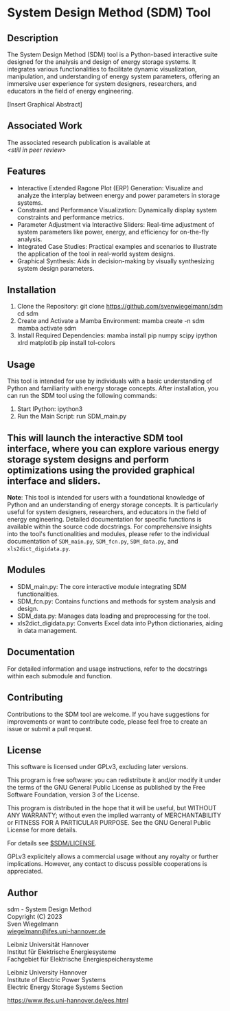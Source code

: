 # System Design Method (SDM) Tool

## Description
The System Design Method (SDM) tool is a Python-based interactive suite designed
for the analysis and design of energy storage systems. It integrates various
functionalities to facilitate dynamic visualization, manipulation, and
understanding of energy system parameters, offering an immersive user experience
for system designers, researchers, and educators in the field of energy
engineering.

[Insert Graphical Abstract]

## Associated Work
The associated research publication is available at\
_\<still in peer review\>_

## Features
- Interactive Extended Ragone Plot (ERP) Generation: Visualize and analyze the
  interplay between energy and power parameters in storage systems.
- Constraint and Performance Visualization: Dynamically display system
  constraints and performance metrics.
- Parameter Adjustment via Interactive Sliders: Real-time adjustment of system
  parameters like power, energy, and efficiency for on-the-fly analysis.
- Integrated Case Studies: Practical examples and scenarios to illustrate the
  application of the tool in real-world system designs.
- Graphical Synthesis: Aids in decision-making by visually synthesizing system
  design parameters.

## Installation
1. Clone the Repository: 
   	git clone https://github.com/svenwiegelmann/sdm
	cd sdm
2. Create and Activate a Mamba Environment:
	mamba create -n sdm
	mamba activate sdm
3. Install Required Dependencies:
  	mamba install pip numpy scipy ipython xlrd matplotlib
	pip install tol-colors

## Usage
This tool is intended for use by individuals with a basic understanding of Python
and familiarity with energy storage concepts. After installation, you can run the
SDM tool using the following commands:

1. Start IPython:
	ipython3
2. Run the Main Script:
	run SDM_main.py

This will launch the interactive SDM tool interface, where you can explore various
energy storage system designs and perform optimizations using the provided graphical
interface and sliders.
---
**Note**: This tool is intended for users with a foundational knowledge of Python and
an understanding of energy storage concepts. It is particularly useful for system
designers, researchers, and educators in the field of energy engineering. Detailed
documentation for specific functions is available within the source code docstrings.
For comprehensive insights into the tool's functionalities and modules, please refer
to the individual documentation of `SDM_main.py`, `SDM_fcn.py`, `SDM_data.py`, and
`xls2dict_digidata.py`.

## Modules
- SDM_main.py: The core interactive module integrating SDM functionalities.
- SDM_fcn.py: Contains functions and methods for system analysis and design.
- SDM_data.py: Manages data loading and preprocessing for the tool.
- xls2dict_digidata.py: Converts Excel data into Python dictionaries, aiding in
  data management.

## Documentation
For detailed information and usage instructions, refer to the docstrings within
each submodule and function.

## Contributing
Contributions to the SDM tool are welcome. If you have suggestions for
improvements or want to contribute code, please feel free to create an issue
or submit a pull request.

## License
This software is licensed under GPLv3, excluding later versions.

This program is free software: you can redistribute it and/or modify
it under the terms of the GNU General Public License as published by
the Free Software Foundation, version 3 of the License.

This program is distributed in the hope that it will be useful,
but WITHOUT ANY WARRANTY; without even the implied warranty of
MERCHANTABILITY or FITNESS FOR A PARTICULAR PURPOSE. See the
GNU General Public License for more details.

For details see [\$SDM/LICENSE](LICENSE).

GPLv3 explicitely allows a commercial usage without any royalty or further
implications. However, any contact to discuss possible cooperations is
appreciated.

## Author
sdm - System Design Method\
Copyright (C) 2023\
Sven Wiegelmann\
wiegelmann@ifes.uni-hannover.de

Leibniz Universität Hannover\
Institut für Elektrische Energiesysteme\
Fachgebiet für Elektrische Energiespeichersysteme

Leibniz University Hannover\
Institute of Electric Power Systems\
Electric Energy Storage Systems Section

https://www.ifes.uni-hannover.de/ees.html
